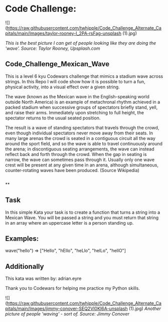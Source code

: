 # Code Challenge: 

![](https://raw.githubusercontent.com/twhipple/Code_Challenge_Alternate_Capitals/main/Images/taylor-rooney-I_2PA-rsFag-unsplash (1).jpg)

*This is the best picture I can get of people looking like they are doing the 'wave'. Source: Taylor Rooney, Upsplash.com*


## Code_Challenge_Mexican_Wave

This is a level 6 kyu Codewars challenge that mimics a stadium wave across strings.
In this Repo I will code show how it is possible to turn a fun, physical activity, into a visual effect over a given string.

The wave (known as the Mexican wave in the English-speaking world outside North America) is an example of metachronal rhythm achieved in a packed stadium when successive groups of spectators briefly stand, yell, and raise their arms. Immediately upon stretching to full height, the spectator returns to the usual seated position.

The result is a wave of standing spectators that travels through the crowd, even though individual spectators never move away from their seats. In many large arenas the crowd is seated in a contiguous circuit all the way around the sport field, and so the wave is able to travel continuously around the arena; in discontiguous seating arrangements, the wave can instead reflect back and forth through the crowd. When the gap in seating is narrow, the wave can sometimes pass through it. Usually only one wave crest will be present at any given time in an arena, although simultaneous, counter-rotating waves have been produced. (Source Wikipedia)

![]()

**

## Task

In this simple Kata your task is to create a function that turns a string into a Mexican Wave. You will be passed a string and you must return that string in an array where an uppercase letter is a person standing up. 

## Examples:

wave("hello") => ["Hello", "hEllo", "heLlo", "helLo", "hellO"]


## Additionally

This kata was written by: adrian.eyre

Thank you to Codewars for helping me practice my Python skills.

![](https://raw.githubusercontent.com/twhipple/Code_Challenge_Alternate_Capitals/main/Images/jimmy-conover-SEQ2VI0KI6A-unsplash (1).jpg)
*Another picture of people 'waving' - sort of. Source: Jimmy Conover*
